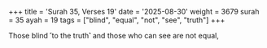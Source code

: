 +++
title = 'Surah 35, Verses 19'
date = '2025-08-30'
weight = 3679
surah = 35
ayah = 19
tags = ["blind", "equal", "not", "see", "truth"]
+++

Those blind ˹to the truth˺ and those who can see are not equal,